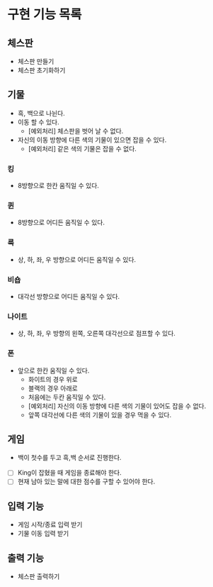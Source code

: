 # 구현 기능 목록

## 체스판

- 체스판 만들기
- 체스판 초기화하기

## 기물

- 흑, 백으로 나뉜다.
- 이동 할 수 있다.
    - [예외처리] 체스판을 벗어 날 수 없다.
- 자신의 이동 방향에 다른 색의 기물이 있으면 잡을 수 있다.
    - [예외처리] 같은 색의 기물은 잡을 수 없다.

### 킹

- 8방향으로 한칸 움직일 수 있다.

### 퀸

- 8방향으로 어디든 움직일 수 있다.

### 룩

- 상, 하, 좌, 우 방향으로 어디든 움직일 수 있다.

### 비숍

- 대각선 방향으로 어디든 움직일 수 있다.

### 나이트

- 상, 하, 좌, 우 방향의 왼쪽, 오른쪽 대각선으로 점프할 수 있다.

### 폰

- 앞으로 한칸 움직일 수 있다.
  - 화이트의 경우 위로
  - 블랙의 경우 아래로
  - 처음에는 두칸 움직일 수 있다.
  - [예외처리] 자신의 이동 방향에 다른 색의 기물이 있어도 잡을 수 없다.
  - 앞쪽 대각선에 다른 색의 기물이 있을 경우 먹을 수 있다.

## 게임
- 백이 첫수를 두고 흑,백 순서로 진행한다.
- [ ] King이 잡혔을 때 게임을 종료해야 한다.
- [ ] 현재 남아 있는 말에 대한 점수를 구할 수 있어야 한다.

## 입력 기능

- 게임 시작/종료 입력 받기
- 기물 이동 입력 받기

## 출력 기능

- 체스판 출력하기
